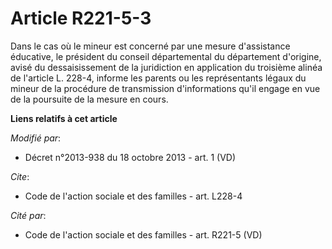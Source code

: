 # Article R221-5-3

Dans le cas où le mineur est concerné par une mesure d'assistance éducative, le président du conseil départemental du
département d'origine, avisé du dessaisissement de la juridiction en application du troisième alinéa de l'article L. 228-4,
informe les parents ou les représentants légaux du mineur de la procédure de transmission d'informations qu'il engage en vue
de la poursuite de la mesure en cours.

**Liens relatifs à cet article**

_Modifié par_:

  - Décret n°2013-938 du 18 octobre 2013 - art. 1 (VD)

_Cite_:

  - Code de l'action sociale et des familles - art. L228-4

_Cité par_:

  - Code de l'action sociale et des familles - art. R221-5 (VD)
